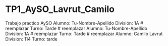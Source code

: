 # TP1_AySO_Lavrut_Camilo
Trabajo practico AySO
Alumno: Tu-Nombre-Apellido
División: 1A   # reemplazar
Turno: Tarde   # reemplazar
Alumno: Tu-Nombre-Apellido
División: 1A   # reemplazar
Turno: Tarde   # reemplazar
Alumno: Camilo Lavrut
Division: 114
Turno: tarde
